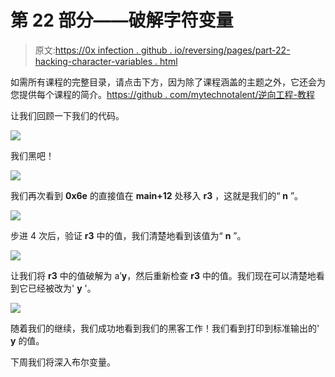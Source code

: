 # 第 22 部分——破解字符变量

> 原文:[https://0x infection . github . io/reversing/pages/part-22-hacking-character-variables . html](https://0xinfection.github.io/reversing/pages/part-22-hacking-character-variables.html)

如需所有课程的完整目录，请点击下方，因为除了课程涵盖的主题之外，它还会为您提供每个课程的简介。[https://github . com/mytechnotalent/逆向工程-教程](https://github.com/mytechnotalent/Reverse-Engineering-Tutorial)

让我们回顾一下我们的代码。

![](../Images/f982aa4ed25534952699042aee51a3e9.png)

我们黑吧！

![](../Images/90d6759a5898ca65c864cb37d1c76b2b.png)

我们再次看到 **0x6e** 的直接值在 **main+12** 处移入 **r3** ，这就是我们的“ **n** ”。

![](../Images/dd77da605f7b04c10903c66d36d77b2e.png)

步进 4 次后，验证 **r3** 中的值，我们清楚地看到该值为“ **n** ”。

![](../Images/ffa3b35a13f9fa71e8ded4154ed0910d.png)

让我们将 **r3** 中的值破解为 a’**y**，然后重新检查 **r3** 中的值。我们现在可以清楚地看到它已经被改为' **y** '。

![](../Images/63efeed37577853138e8a196ec7d0676.png)

随着我们的继续，我们成功地看到我们的黑客工作！我们看到打印到标准输出的' **y** 的值。

下周我们将深入布尔变量。